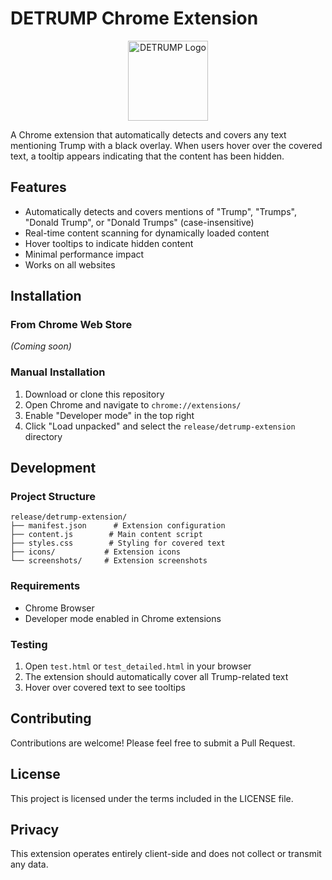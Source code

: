 # DETRUMP Chrome Extension

<p align="center">
  <img src="release/detrump-extension/icons/icon128.png" alt="DETRUMP Logo" width="128" height="128">
</p>

A Chrome extension that automatically detects and covers any text mentioning Trump with a black overlay. When users hover over the covered text, a tooltip appears indicating that the content has been hidden.

## Features

- Automatically detects and covers mentions of "Trump", "Trumps", "Donald Trump", or "Donald Trumps" (case-insensitive)
- Real-time content scanning for dynamically loaded content
- Hover tooltips to indicate hidden content
- Minimal performance impact
- Works on all websites

## Installation

### From Chrome Web Store
*(Coming soon)*

### Manual Installation
1. Download or clone this repository
2. Open Chrome and navigate to `chrome://extensions/`
3. Enable "Developer mode" in the top right
4. Click "Load unpacked" and select the `release/detrump-extension` directory

## Development

### Project Structure
```
release/detrump-extension/
├── manifest.json      # Extension configuration
├── content.js        # Main content script
├── styles.css        # Styling for covered text
├── icons/           # Extension icons
└── screenshots/     # Extension screenshots
```

### Requirements
- Chrome Browser
- Developer mode enabled in Chrome extensions

### Testing
1. Open `test.html` or `test_detailed.html` in your browser
2. The extension should automatically cover all Trump-related text
3. Hover over covered text to see tooltips

## Contributing
Contributions are welcome! Please feel free to submit a Pull Request.

## License
This project is licensed under the terms included in the LICENSE file.

## Privacy
This extension operates entirely client-side and does not collect or transmit any data.
